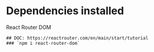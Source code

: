 # Dependencies installed

React Router DOM

    ## DOC: https://reactrouter.com/en/main/start/tutorial
    ### `npm i react-router-dom`
    

